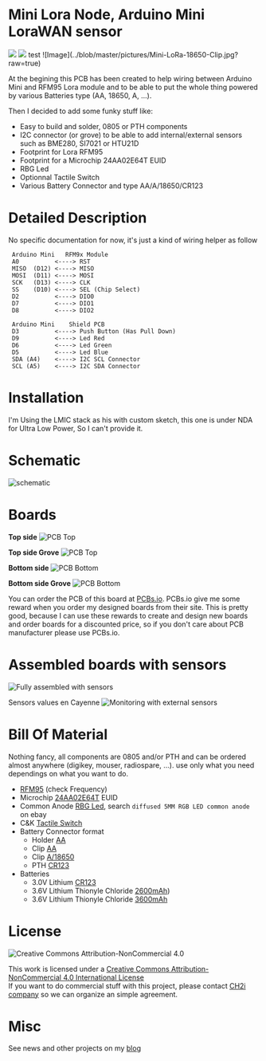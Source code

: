 Mini Lora Node, Arduino Mini LoraWAN sensor
===========================================

<img src="https://raw.githubusercontent.com/hallard/Mini-LoRa/master/pictures/Mini-LoRa-18650-Clip.jpg">     
<img src="https://github.com/hallard/Mini-LoRa/raw/master/pictures/Mini-LoRa-18650-Clip.jpg">
test
![Image](../blob/master/pictures/Mini-LoRa-18650-Clip.jpg?raw=true)

At the begining this PCB has been created to help wiring between Arduino Mini and RFM95 Lora module and to be able to put the whole thing powered by various Batteries type (AA, 18650, A, ...).

Then I decided to add some funky stuff like:

- Easy to build and solder, 0805 or PTH components
- I2C connector (or grove) to be able to add internal/external sensors such as BME280, SI7021 or HTU21D
- Footprint for Lora RFM95
- Footprint for a Microchip 24AA02E64T EUID 
- RBG Led
- Optionnal Tactile Switch
- Various Battery Connector and type AA/A/18650/CR123


Detailed Description
====================

No specific documentation for now, it's just a kind of wiring helper as follow

```
 Arduino Mini   RFM9x Module
 A0          <----> RST
 MISO  (D12) <----> MISO
 MOSI  (D11) <----> MOSI
 SCK   (D13) <----> CLK
 SS    (D10) <----> SEL (Chip Select)
 D2          <----> DIO0
 D7          <----> DIO1
 D8          <----> DIO2

 Arduino Mini    Shield PCB
 D3          <----> Push Button (Has Pull Down)
 D9          <----> Led Red
 D6          <----> Led Green
 D5          <----> Led Blue
 SDA (A4)    <----> I2C SCL Connector
 SCL (A5)    <----> I2C SDA Connector
```

Installation
============

I'm Using the LMIC stack as his with custom sketch, this one is under NDA for Ultra Low Power, So I can't provide it.


Schematic
=========

![schematic](https://raw.githubusercontent.com/hallard/Mini-LoRa/master/pictures/Mini-LoRa-sch.png)  

Boards 
======

**Top side**
<img src="https://raw.githubusercontent.com/hallard/Mini-LoRa/master/pictures/Mini-LoRa-top.jpg" alt="PCB Top">    

**Top side Grove**
<img src="https://raw.githubusercontent.com/hallard/Mini-LoRa/master/pictures/Mini-LoRa-Grove-top.jpg" alt="PCB Top">    

**Bottom side**
<img src="https://raw.githubusercontent.com/hallard/Mini-LoRa/master/pictures/Mini-LoRa-bot.jpg" alt="PCB Bottom">    

**Bottom side Grove**
<img src="https://raw.githubusercontent.com/hallard/Mini-LoRa/master/pictures/Mini-LoRa-Grove-bot.jpg" alt="PCB Bottom">    

You can order the PCB of this board at [PCBs.io][3]. PCBs.io give me some reward when you order my designed boards from their site. This is pretty good, because I can use these rewards to create and design new boards and order boards for a discounted price, so if you don't care about PCB manufacturer please use PCBs.io.

Assembled boards with sensors
=============================

<img src="https://raw.githubusercontent.com/hallard/Mini-LoRa/master/pictures/Mini-LoRa-FrontBig.jpg" alt="Fully assembled with sensors">     

Sensors values en Cayenne
<img src="https://raw.githubusercontent.com/hallard/Mini-LoRa/master/pictures/Mini-LoRa-Cayenne.jpg" alt="Monitoring with external sensors">     


Bill Of Material
================

Nothing fancy, all components are 0805 and/or PTH and can be ordered almost anywhere (digikey, mouser, radiospare, ...). 
use only what you need dependings on what you want to do. 

- [RFM95](https://www.digikey.com/product-detail/en/rf-solutions/RFM95W-868S2/RFM95W-868S2-ND/5051755) (check Frequency)
- Microchip [24AA02E64T](https://www.digikey.com/product-detail/en/microchip-technology/24AA02E64T-I-OT/24AA02E64T-I-OTCT-ND/4292622) EUID 
- Common Anode [RBG Led](https://www.digikey.com/product-detail/en/kingbright/WP154A4SUREQBFZGW/754-1492-ND/2261457), search `diffused 5MM RGB LED common anode` on ebay
- C&K [Tactile Switch](https://www.digikey.com/product-detail/en/c-k/PTS810-SJK-250-SMTR-LFS/CKN10503CT-ND/4176675)
- Battery Connector format
    - Holder [AA](https://www.digikey.com/product-detail/en/mpd-memory-protection-devices/BCAAPC/BCAAPC-ND/232723)
    - Clip [AA](https://www.digikey.com/product-detail/en/mpd-memory-protection-devices/BK-92/BK-92-ND/2079904)
    - Clip [A/18650](https://www.digikey.com/product-detail/en/keystone-electronics/54/36-54-ND/2254090) 
    - PTH [CR123](https://www.digikey.com/product-detail/en/mpd-memory-protection-devices/BH123A/BH123A-ND/2817712)
- Batteries
    - 3.0V Lithium [CR123](https://www.digikey.com/product-detail/en/panasonic-bsg/CR-123PE-BN/P703-ND/7064720)
    - 3.6V Lithium Thionyle Chloride [2600mAh](http://fr.rs-online.com/web/p/piles-aa/2019438/))
    - 3.6V Lithium Thionyle Chloride [3600mAh](http://fr.rs-online.com/web/p/piles-aa/778-1087/)


License
=======

<img alt="Creative Commons Attribution-NonCommercial 4.0" src="https://i.creativecommons.org/l/by-nc/4.0/88x31.png">   

This work is licensed under a [Creative Commons Attribution-NonCommercial 4.0 International License](http://creativecommons.org/licenses/by-nc/4.0/)    
If you want to do commercial stuff with this project, please contact [CH2i company](https://www.ch2i.eu/en#support) so we can organize an simple agreement.

Misc
====

See news and other projects on my [blog][1] 
 
[1]: https://hallard.me
[3]: https://PCBs.io/share/rmVdD

[20]: http://www.seeedstudio.com/depot/index.php?main_page=opl_info&opl_id=4
[21]: http://www.ebay.com/itm/170578495165
[22]: http://www.ebay.com/itm/351690376555
[23]: http://www.ebay.com/itm/351738196013
[24]: http://www.ebay.com/itm/371534934746

[25]: https://www.adafruit.com/products/1979
[26]: https://github.com/ch2i/ic880a-gateway/tree/ch2i-rpi-shield

[27]: http://www.ebay.com/itm/121929386506?var=420920026758
[28]: http://www.ebay.com/itm/371348168950
[29]: http://www.ebay.com/itm/351588181858


[40]: http://www.ebay.com/itm/262500056078
[41]: http://www.aliexpress.com/item/Free-Shipping-Good-Quality-ABS-Material-Transparent-Cover-IP66-Waterproof-Electrical-Switch-Box-125-125-75mm/32522255056.html
[42]: http://www.aliexpress.com/item/Temperature-and-humidity-Protective-sleeve-Accessories-PCB-for-SHT20-SHT21-SHT25/32695663191.html?spm=2114.13010208.99999999.264.dgLxek
[43]: http://www.ebay.com/itm/401000227934
[44]: http://www.ebay.com/itm/182181715511?var=483966356069
[46]: http://www.ebay.com/itm/391462862706
[47]: http://www.ebay.com/itm/232153789354?var=531358445664
[48]: http://www.ebay.com/itm/301856945402